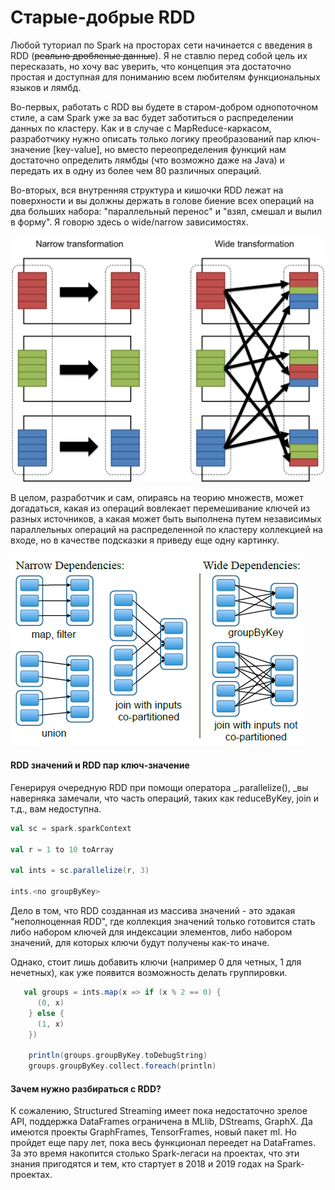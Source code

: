 # Старые-добрые RDD

Любой туториал по Spark на просторах сети начинается с введения в RDD \(~~реально дробленые данные~~\). Я не ставлю перед собой цель их пересказать, но хочу вас уверить, что концепция эта достаточно простая и доступная для пониманию всем любителям функциональных языков и лямбд.

Во-первых, работать с RDD вы будете в старом-добром однопоточном стиле, а сам Spark уже за вас будет заботиться о распределении данных по кластеру. Как и в случае с MapReduce-каркасом, разработчику нужно описать только логику преобразований пар ключ-значение \[key-value\], но вместо переопределения функций нам достаточно определить лямбды \(что возможно даже на Java\) и передать их в одну из более чем 80 различных операций.

Во-вторых, вся внутренняя структура и кишочки RDD лежат на поверхности и вы должны держать в голове биение всех операций на два больших набора: "параллельный перенос" и "взял, смешал и вылил в форму". Я говорю здесь о wide/narrow зависимостях.

![](/assets/wide-narrow.png)

В целом, разработчик и сам, опираясь на теорию множеств, может догадаться, какая из операций вовлекает перемешивание ключей из разных источников, а какая может быть выполнена путем независимых параллельных операций на распределенной по кластеру коллекцией на входе, но в качестве подсказки я приведу еще одну картинку.

![](/assets/wide-narrow-2.png)

#### RDD значений и RDD пар ключ-значение

Генерируя очередную RDD при помощи оператора _.parallelize\(\), _вы наверняка замечали, что часть операций, таких как reduceByKey, join и т.д., вам недоступна.

```Scala
val sc = spark.sparkContext

val r = 1 to 10 toArray

val ints = sc.parallelize(r, 3)

ints.<no groupByKey>
```

Дело в том, что RDD созданная из массива значений - это эдакая "неполноценная RDD", где коллекция значений только готовится стать либо набором ключей для индексации элементов, либо набором значений, для которых ключи будут получены как-то иначе.

Однако, стоит лишь добавить ключи \(например 0 для четных, 1 для нечетных\), как уже появится возможность делать группировки.

```Scala
   val groups = ints.map(x => if (x % 2 == 0) {
      (0, x)
    } else {
      (1, x)
    })

    println(groups.groupByKey.toDebugString)
    groups.groupByKey.collect.foreach(println)
```



#### Зачем нужно разбираться с RDD?

К сожалению, Structured Streaming имеет пока недостаточно зрелое API, поддержка DataFrames ограничена в MLlib, DStreams, GraphX. Да имеются проекты GraphFrames, TensorFrames, новый пакет ml. Но пройдет еще пару лет, пока весь функционал переедет на DataFrames. За это время накопится столько Spark-легаси на проектах, что эти знания пригодятся и тем, кто стартует в 2018 и 2019 годах на Spark-проектах.

